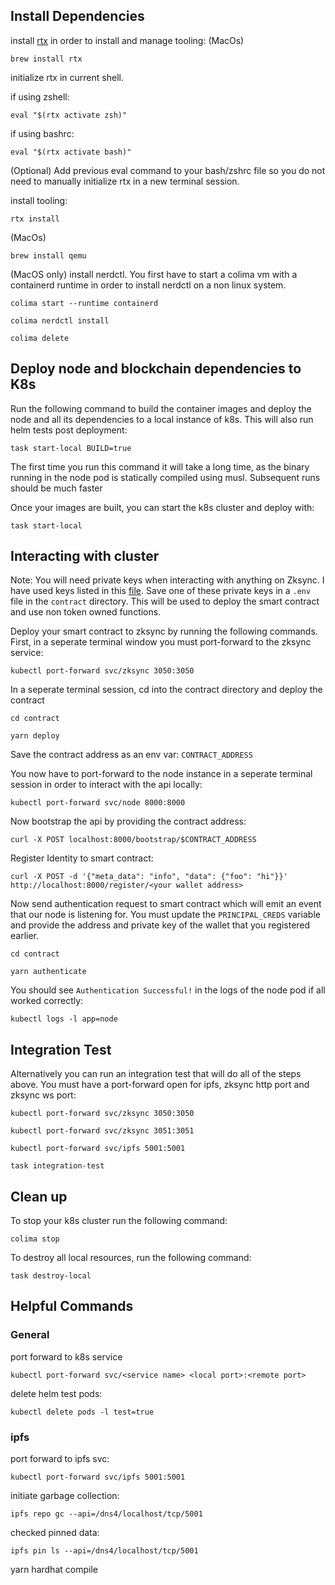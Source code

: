 ## Install Dependencies

install [rtx](https://github.com/jdx/rtx) in order to install and manage tooling:
 (MacOs)
```shell
brew install rtx
```

initialize rtx in current shell.

if using zshell:
```shell
eval "$(rtx activate zsh)"
```

if using bashrc:
```shell
eval "$(rtx activate bash)"
```

(Optional) Add previous eval command to your bash/zshrc file so you do not need to manually initialize rtx in a new terminal session.

install tooling:

```shell
rtx install
```

(MacOs)
```shell
brew install qemu
```

(MacOS only) install nerdctl. You first have to start a colima vm with a containerd runtime in order to install nerdctl on a non linux system.

```shell
colima start --runtime containerd
```

```shell
colima nerdctl install
```

```shell
colima delete
```

## Deploy node and blockchain dependencies to K8s

Run the following command to build the container images and deploy the node and all its dependencies to a local instance of k8s. This will also run helm tests post deployment:

```shell
task start-local BUILD=true
```
The first time you run this command it will take a long time, as the binary running in the node pod is statically compiled using musl. Subsequent runs should be much faster

Once your images are built, you can start the k8s cluster and deploy with:

```shell
task start-local
```


## Interacting with cluster

Note: You will need private keys when interacting with anything on Zksync. I have used keys listed in this [file](https://github.com/matter-labs/local-setup/blob/main/rich-wallets.json). Save one of these private keys in a `.env` file in the `contract` directory. This will be used to deploy the smart contract and use non token owned functions.

Deploy your smart contract to zksync by running the following commands. First, in a seperate terminal window you must port-forward to the zksync service:

```shell 
kubectl port-forward svc/zksync 3050:3050
```

In a seperate terminal session, cd into the contract directory and deploy the contract
```shell 
cd contract
```

```shell
yarn deploy
```

Save the contract address as an env var: `CONTRACT_ADDRESS`

You now have to port-forward to the node instance in a seperate terminal session in order to interact with the api locally:

```shell
kubectl port-forward svc/node 8000:8000
```

Now bootstrap the api by providing the contract address:

```shell
curl -X POST localhost:8000/bootstrap/$CONTRACT_ADDRESS
```

Register Identity to smart contract:

```shell
curl -X POST -d '{"meta_data": "info", "data": {"foo": "hi"}}' http://localhost:8000/register/<your wallet address>
```

Now send authentication request to smart contract which will emit an event that our node is listening for. You must update the `PRINCIPAL_CREDS` variable and provide the address and private key of the wallet that you registered earlier. 

```shell
cd contract
```
```shell
yarn authenticate
```

You should see `Authentication Successful!` in the logs of the node pod if all worked correctly:

```shell
kubectl logs -l app=node
```

## Integration Test
Alternatively you can run an integration test that will do all of the steps above. You must have a port-forward open for ipfs, zksync http port and zksync ws port:

```shell
kubectl port-forward svc/zksync 3050:3050
```
```shell
kubectl port-forward svc/zksync 3051:3051
```
```shell
kubectl port-forward svc/ipfs 5001:5001
```

```
task integration-test
```

## Clean up

To stop your k8s cluster run the following command:

```shell
colima stop
```

To destroy all local resources, run the following command:
```shell
task destroy-local
```

## Helpful Commands

### General

port forward to k8s service

```shell
kubectl port-forward svc/<service name> <local port>:<remote port>
```

delete helm test pods:

```shell
kubectl delete pods -l test=true
```
### ipfs
port forward to ipfs svc:

```shell
kubectl port-forward svc/ipfs 5001:5001
```

initiate garbage collection:

```shell
ipfs repo gc --api=/dns4/localhost/tcp/5001 
```

checked pinned data:

```shell
ipfs pin ls --api=/dns4/localhost/tcp/5001 
```


yarn hardhat compile
